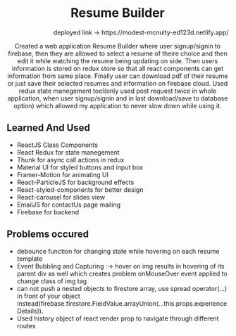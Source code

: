 <h1 align="center"> Resume Builder </h1> 
<p align="right">deployed link -> https://modest-mcnulty-ed123d.netlify.app/<p>
<p align="center">Created a web application Resume Builder where user signup/signin to firebase, then they are allowed to select a resume of theire choice and then edit it while watching the resume being updating on side. Then users information is stored on redux store so that all react components can get information from same place. Finally user can download pdf of their resume or just save their selected resumes and information on firebase cloud. Used redux state manegement tool(only used post request twice in whole application, when user signup/signin and in last download/save to database option) which allowed my application to never slow down while using it.
<h2>Learned And Used </h2>
<ul>
  <li>ReactJS Class Components</li>
  <li>React Redux for state manegement</li>
  <li>Thunk for async call actions in redux </li>
  <li>Material UI for styled buttons and input box</li>
  <li>Framer-Motion for animating UI</li>
  <li>React-ParticleJS for background effects</li>
  <li>React-styled-components for better design </li>
  <li>React-carousel for slides view </li>
  <li>EmailJS for contactUs page mailing</li>
  <li>Firebase for backend</li>
  
</ul>

<h2>Problems occured </h2>
<ul>
  <li>debounce function for changing state while hovering on each resume template</li>
  <li>Event Bubbling and Capturing :-> hover on img results in hovering of its parent div as well which creates problem onMouseOver event applied to change class of img tag</li>
 <li>can not push a nested objects to firestore array, use spread operator(...) in front of your object instead(firebase.firestore.FieldValue.arrayUnion(...this.props.experienceDetails)).</li>
  <li>Used history object of react render prop to navigate through different routes</li>
  </ul>
